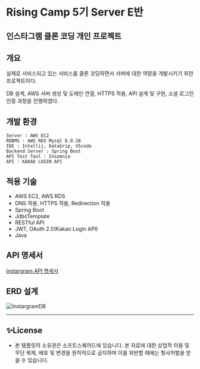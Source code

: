 # Rising Camp 5기 Server E반
## 인스타그램 클론 코딩 개인 프로젝트
## 개요
실제로 서비스되고 있는 서비스를 클론 코딩하면서 서버에 대한 역량을 개발시키기 위한 프로젝트이다.

DB 설계, AWS 서버 생성 및 도메인 연결, HTTPS 적용, API 설계 및 구현, 소셜 로그인 인증 과정을 진행하였다.
## 개발 환경
```
Server : AWS EC2
RDBMS : AWS RDS Mysql 8.0.28
IDE : Intellij, DataGrip, VScode
Backend Server : Spring Boot
API Test Tool : Insomnia
API : KAKAO LOGIN API
```
## 적용 기술

- AWS EC2, AWS RDS
- DNS 적용, HTTPS 적용, Redirection 적용
- Spring Boot
- JdbcTemplate
- RESTful API
- JWT, OAuth 2.0(Kakao Login API)
- Java

## API 명세서
[Instargram API 명세서](https://docs.google.com/spreadsheets/d/1RCGTnfLsHCR7j9aqGyYJGiCEWfYdHAFDfJWjHVFKF9k/edit?usp=sharing)

## ERD 설계
![InstargramDB](https://user-images.githubusercontent.com/73810809/169624503-e5707181-03b0-4bd4-a5cb-a07a6b38b4dd.png)


---
## ✨License
- 본 템플릿의 소유권은 소프트스퀘어드에 있습니다. 본 자료에 대한 상업적 이용 및 무단 복제, 배포 및 변경을 원칙적으로 금지하며 이를 위반할 때에는 형사처벌을 받을 수 있습니다.

